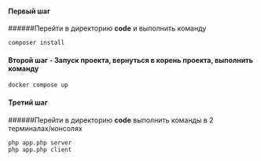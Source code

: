 #### Первый шаг
######Перейти в директорию **code** и выполнить команду
```
composer install
```
#### Второй шаг - Запуск проекта, вернуться в корень проекта, выполнить команду
```
docker compose up
```
#### Третий шаг
######Перейти в директорию **code** выполнить команды в 2 терминалах/консолях
```
php app.php server
php app.php client
```